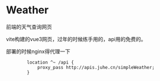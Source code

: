 # Weather
前端的天气查询网页

vite构建的vue3网页，过年的时候练手用的，api用的免费的。

部署的时候nginx得代理一下
```
        location ^~ /api {
            proxy_pass http://apis.juhe.cn/simpleWeather;
        }
```
